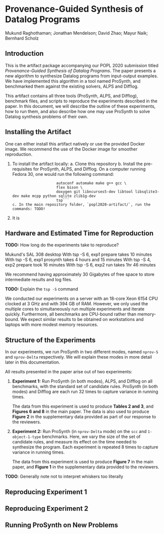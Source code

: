 Provenance-Guided Synthesis of Datalog Programs
===============================================

Mukund Raghothaman; Jonathan Mendelson; David Zhao; Mayur Naik; Bernhard Scholz

Introduction
------------

This is the artifact package accompanying our POPL 2020 submission titled _Provenance-Guided Synthesis of Datalog
Programs_. The paper presents a new algorithm to synthesize Datalog programs from input-output examples. We have
implemented this algorithm in a tool named ProSynth, and benchmarked them against the existing solvers, ALPS and
Difflog.

This artifact contains all three tools (ProSynth, ALPS, and Difflog), benchmark files, and scripts to reproduce the
experiments described in the paper. In this document, we will describe the outline of these experiments, how to run
them, and also describe how one may use ProSynth to solve Datalog synthesis problems of their own.

Installing the Artifact
-----------------------

One can either install this artifact natively or use the provided Docker image. We recommend the use of the Docker image
for smoother reproduction.

1. To install the artifact locally:
   a. Clone this repository
   b. Install the pre-requisites for ProSynth, ALPS, and Difflog. On a computer running Fedora 30, one would run the
      following command:
      ```sudo dnf install z3 z3-devel python3-z3 \
                          autoconf automake make g++ gcc \
                          flex bison \
                          doxygen git libncurses5-dev libtool libsqlite3-dev make mcpp python sqlite zlib1g-dev
                          tsp```
   c. In the main repository folder, `popl2020-artifact/`, run the commands: TODO!

2. It is 

Hardware and Estimated Time for Reproduction
--------------------------------------------

__TODO:__ How long do the experiments take to reproduce?

Mukund's SAL 308 desktop
With tsp -S 6, exp1 prepare takes 10 minutes
With tsp -S 6, exp1 prosynth takes 4 hours and 15 minutes
With tsp -S 4, exp2 prepare took 16 minutes
With tsp -S 6, exp2 run takes 1hr 46 minutes

We recommend having approximately 30 Gigabytes of free space to store intermediate results and log files.

__TODO:__ Explain the `tsp -S` command

We conducted our experiments on a server with an 18-core Xeon 6154 CPU clocked at 3 GHz and with 394 GB of RAM. However,
we only used the multiple cores to simultaneously run multiple experiments and iterate quickly. Furthermore, all
benchmarks are CPU-bound rather than memory-bound. We expect similar results to be obtained on workstations and laptops
with more modest memory resources.

Structure of the Experiments
----------------------------

In our experiments, we run ProSynth in two different modes, named `nprov-S` and `nprov-Delta` respectively. We will
explain these modes in more detail later in this documentation.

All results presented in the paper arise out of two experiments:

1. __Experiment 1:__ Run ProSynth (in both modes), ALPS, and Difflog on all benchmarks, with the standard set of
   candidate rules. ProSynth (in both modes) and Difflog are each run 32 times to capture variance in running times.

   The data from this experiment is used to produce __Tables 2 and 3__, and __Figures 6 and 8__ in the main paper. The
   data is also used to produce __Figure 2__ in the supplementary data provided as part of our response to the
   reviewers.

2. __Experiment 2:__ Run ProSynth (in `nprov-Delta` mode) on the `scc` and `1-object-1-type` benchmarks. Here, we vary
   the size of the set of candidate rules, and measure its effect on the time needed to synthesize the program. Each
   experiment is repeated 8 times to capture variance in running times.

   The data from this experiment is used to produce __Figure 7__ in the main paper, and __Figure 1__ in the
   supplementary data provided to the reviewers.

__TODO__: Generally note not to interpret whiskers too literally

Reproducing Experiment 1
------------------------

Reproducing Experiment 2
------------------------

Running ProSynth on New Problems
--------------------------------



